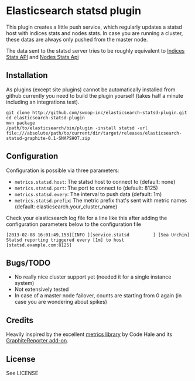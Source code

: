 # Elasticsearch statsd plugin

This plugin creates a little push service, which regularly updates a statsd host with indices stats and nodes stats. In case you are running a cluster, these datas are always only pushed from the master node.

The data sent to the statsd server tries to be roughly equivalent to [Indices Stats API](http://www.elasticsearch.org/guide/reference/api/admin-indices-stats.html) and [Nodes Stats Api](http://www.elasticsearch.org/guide/reference/api/admin-cluster-nodes-stats.html)


## Installation

As plugins (except site plugins) cannot be automatically installed from github currently you need to build the plugin yourself (takes half a minute including an integrations test).

```
git clone http://github.com/swoop-inc/elasticsearch-statsd-plugin.git
cd elasticsearch-statsd-plugin
mvn package
/path/to/elasticsearch/bin/plugin -install statsd -url file:///absolute/path/to/current/dir/target/releases/elasticsearch-statsd-graphite-0.1-SNAPSHOT.zip
```


## Configuration

Configuration is possible via three parameters:

* `metrics.statsd.host`: The statsd host to connect to (default: none)
* `metrics.statsd.port`: The port to connect to (default: 8125)
* `metrics.statsd.every`: The interval to push data (default: 1m)
* `metrics.statsd.prefix`: The metric prefix that's sent with metric names (default: elasticsearch.your_cluster_name)

Check your elasticsearch log file for a line like this after adding the configuration parameters below to the configuration file

```
[2013-02-08 16:01:49,153][INFO ][service.statsd         ] [Sea Urchin] Statsd reporting triggered every [1m] to host [statsd.example.com:8125]
```


## Bugs/TODO

* No really nice cluster support yet (needed it for a single instance system)
* Not extensively tested
* In case of a master node failover, counts are starting from 0 again (in case you are wondering about spikes)


## Credits

Heavily inspired by the excellent [metrics library](http://metrics.codehale.com) by Code Hale and its [GraphiteReporter add-on](http://metrics.codahale.com/manual/graphite/).


## License

See LICENSE

